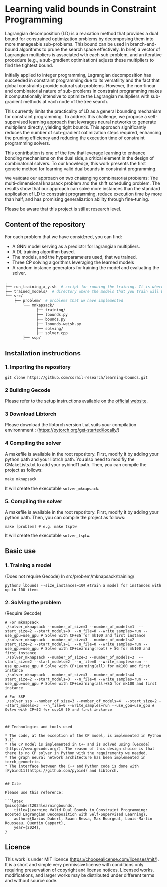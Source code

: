 
# Learning valid bounds in Constraint Programming
Lagrangian decomposition (LD) is a relaxation method that provides a dual bound for constrained optimization problems by decomposing them into more manageable sub-problems. This bound can be used in branch-and-bound algorithms to prune the search space effectively. In brief, a vector of Lagrangian multipliers is associated with each sub-problem, and an iterative procedure (e.g., a sub-gradient optimization) adjusts these multipliers to find the tightest bound. 

Initially applied to integer programming, Lagrangian decomposition has succeeded in constraint programming due to its versatility and the fact that global constraints provide natural sub-problems. However, the non-linear and combinatorial nature of sub-problems in constraint programming makes it computationally intensive to optimize the Lagrangian multipliers with sub-gradient methods at each node of the tree search. 

This currently limits the practicality of LD as a general bounding mechanism for constraint programming. To address this challenge, we propose a self-supervised learning approach that leverages neural networks to generate multipliers directly, yielding tight bounds. This approach significantly reduces the number of sub-gradient optimization steps required, enhancing the pruning efficiency and reducing the execution time of constraint programming solvers.

This contribution is one of the few that leverage learning to enhance bonding mechanisms on the dual side, a critical element in the design of combinatorial solvers. To our knowledge, this work presents  the first generic method for learning valid dual bounds in constraint programming. 

We validate our approach on two challenging combinatorial problems:  The multi-dimensional knapsack problem and the shift scheduling problem. The  results show that our approach can solve more instances than the standard application of LD to constraint programming, reduce execution time by more than half, and has promising generalization ability through fine-tuning.

Please be aware that this project is still at research level.

## Content of the repository

For each problem that we have considered, you can find:

*  A GNN model serving as a predictor for lagrangian multipliers.
*  A DL training algorithm based.
*  The models, and the hyperparameters used, that we trained.
*  Three CP solving algorithms leveraging the learned models
*  A random instance generators for training the model and evaluating the solver.

```bash
.
├── run_training_x_y.sh  # script for running the training. It is where you have to enter the parameters 
├── trained_models/  # directory where the models that you train will be saved
└── src/ 
	├── problem/  # problems that we have implemented
		└── mnkapsack/
		      ├── training/
              ├── lbounds.py
              ├── bounds.py
              ├── lbounds-weish.py 
		      ├── solving/
              ├── solver.cpp 
		├── ssp/    
```
## Installation instructions

### 1. Importing the repository

```shell
git clone https://github.com/corail-research/learning-bounds.git
```


### 2  Building Gecode

Please refer to the setup instructions available on the [official website](https://www.gecode.org/).

### 3 Download Libtorch

Please download the libtorch version that suits your compilation environnment : (https://pytorch.org/get-started/locally/)

### 4 Compiling the solver

A makefile is available in the root repository. First, modify it by adding your python path and your libtrch path. You also need to modifiy the CMakeLists.txt to add your pybind11 path. Then, you can compile the project as follows:

```shell
make mknapsack
```
It will create the executable ```solver_mknapsack```.

### 5. Compiling the solver

A makefile is available in the root repository. First, modify it by adding your python path. Then, you can compile the project as follows:

```shell
make [problem] # e.g. make tsptw
```
It will create the executable ```solver_tsptw```.

## Basic use

### 1. Training a model
(Does not require Gecode)
In src/problem/mknapsack/training/
```shell
python3 lbounds --size_instances=100 #train a model for instances with up to 100 items
```
### 2. Solving the problem
(Require Gecode)
```shell
# For mknapsack
./solver_mknapsack --number_of_size=3 --number_of_models=1  --start_size=2 --start_models=0  --n_file=0 --write_samples=run --use_gpu=use_gpu # Solve with CP+SG for mk100 and first instance
./solver_mknapsack --number_of_size=3 --number_of_models=2  --start_size=2 --start_models=1  --n_file=0 --write_samples=run --use_gpu=use_gpu # Solve with CP+Learning(root) + SG for mk100 and first instance
./solver_mknapsack --number_of_size=3 --number_of_models=3  --start_size=2 --start_models=2  --n_file=0 --write_samples=run --use_gpu=use_gpu # Solve with CP+Learning(all) for mk100 and first instance
./solver_mknapsack --number_of_size=3 --number_of_models=4  --start_size=2 --start_models=3  --n_file=0 --write_samples=run --use_gpu=use_gpu # Solve with CP+Learning(all)+SG for mk100 and first instance

# For SSP
./solver_ssp --number_of_size=3 --number_of_models=4  --start_size=2 --start_models=3  --n_file=0 --write_samples=run --use_gpu=use_gpu # Solve with CP+SG for ssp10-80 and first instance



## Technologies and tools used

* The code, at the exception of the CP model, is implemented in Python 3.11.
* The CP model is implemented in C++ and is solved using [Gecode](https://www.gecode.org/). The reason of this design choice is that there is no CP solver in Python with the requirements we needed. 
* The graph neural network architecture has been implemented in torch_geometric. 
* The interface between the C++ and Python code is done with [Pybind11](https://github.com/pybind) and libtorch.


## Cite

Please use this reference:

```latex
@misc{dabert2024learningbounds,
    title={Learning Valid Dual Bounds in Constraint Programming: Boosted Lagrangian Decomposition with Self-Supervised Learning},
    author={Darius Dabert, Swann Bessa, Max Bourgeat, Louis-Martin Rousseau, Quentin Cappart},
    year={2024},
}
```

## Licence

This work is under MIT licence (https://choosealicense.com/licenses/mit/). It is a short and simple very permissive license with conditions only requiring preservation of copyright and license notices. Licensed works, modifications, and larger works may be distributed under different terms and without source code. 

